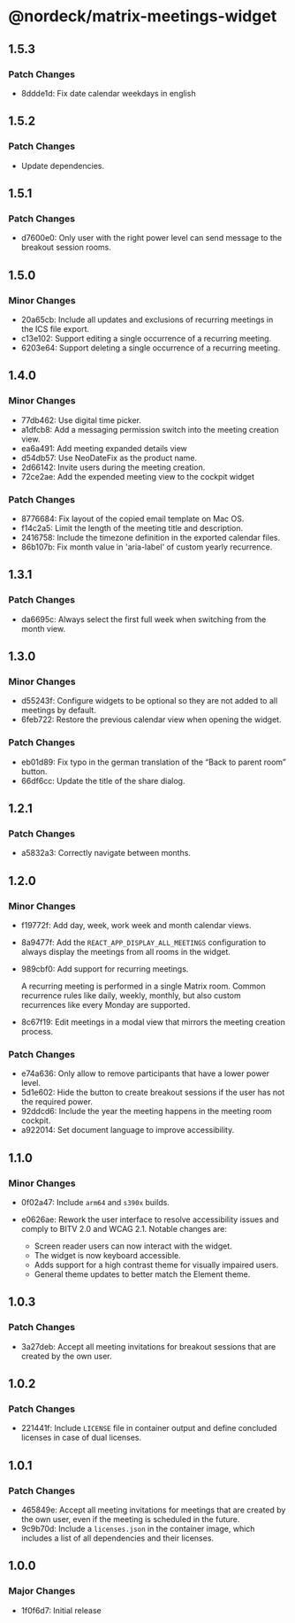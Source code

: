 # @nordeck/matrix-meetings-widget

## 1.5.3

### Patch Changes

- 8ddde1d: Fix date calendar weekdays in english

## 1.5.2

### Patch Changes

- Update dependencies.

## 1.5.1

### Patch Changes

- d7600e0: Only user with the right power level can send message to the breakout session rooms.

## 1.5.0

### Minor Changes

- 20a65cb: Include all updates and exclusions of recurring meetings in the ICS file export.
- c13e102: Support editing a single occurrence of a recurring meeting.
- 6203e64: Support deleting a single occurrence of a recurring meeting.

## 1.4.0

### Minor Changes

- 77db462: Use digital time picker.
- a1dfcb8: Add a messaging permission switch into the meeting creation view.
- ea6a491: Add meeting expanded details view
- d54db57: Use NeoDateFix as the product name.
- 2d66142: Invite users during the meeting creation.
- 72ce2ae: Add the expended meeting view to the cockpit widget

### Patch Changes

- 8776684: Fix layout of the copied email template on Mac OS.
- f14c2a5: Limit the length of the meeting title and description.
- 2416758: Include the timezone definition in the exported calendar files.
- 86b107b: Fix month value in 'aria-label' of custom yearly recurrence.

## 1.3.1

### Patch Changes

- da6695c: Always select the first full week when switching from the month view.

## 1.3.0

### Minor Changes

- d55243f: Configure widgets to be optional so they are not added to all meetings by default.
- 6feb722: Restore the previous calendar view when opening the widget.

### Patch Changes

- eb01d89: Fix typo in the german translation of the “Back to parent room” button.
- 66df6cc: Update the title of the share dialog.

## 1.2.1

### Patch Changes

- a5832a3: Correctly navigate between months.

## 1.2.0

### Minor Changes

- f19772f: Add day, week, work week and month calendar views.
- 8a9477f: Add the `REACT_APP_DISPLAY_ALL_MEETINGS` configuration to always display the meetings from all rooms in the widget.
- 989cbf0: Add support for recurring meetings.

  A recurring meeting is performed in a single Matrix room. Common recurrence
  rules like daily, weekly, monthly, but also custom recurrences like every Monday
  are supported.

- 8c67f19: Edit meetings in a modal view that mirrors the meeting creation process.

### Patch Changes

- e74a636: Only allow to remove participants that have a lower power level.
- 5d1e602: Hide the button to create breakout sessions if the user has not the required power.
- 92ddcd6: Include the year the meeting happens in the meeting room cockpit.
- a922014: Set document language to improve accessibility.

## 1.1.0

### Minor Changes

- 0f02a47: Include `arm64` and `s390x` builds.
- e0626ae: Rework the user interface to resolve accessibility issues and comply to BITV 2.0 and WCAG 2.1.
  Notable changes are:

  - Screen reader users can now interact with the widget.
  - The widget is now keyboard accessible.
  - Adds support for a high contrast theme for visually impaired users.
  - General theme updates to better match the Element theme.

## 1.0.3

### Patch Changes

- 3a27deb: Accept all meeting invitations for breakout sessions that are created by the own user.

## 1.0.2

### Patch Changes

- 221441f: Include `LICENSE` file in container output and define concluded licenses in case of dual licenses.

## 1.0.1

### Patch Changes

- 465849e: Accept all meeting invitations for meetings that are created by the own user, even if the meeting is scheduled in the future.
- 9c9b70d: Include a `licenses.json` in the container image, which includes a list of all dependencies and their licenses.

## 1.0.0

### Major Changes

- 1f0f6d7: Initial release
